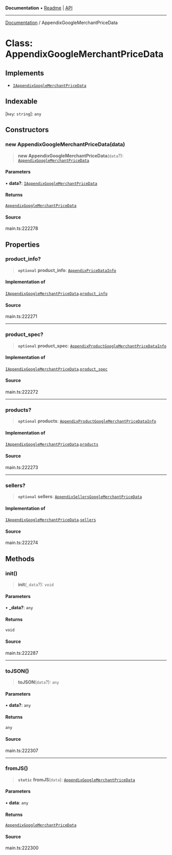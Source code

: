 **Documentation** • [Readme](../README.md) \| [API](../globals.md)

***

[Documentation](../README.md) / AppendixGoogleMerchantPriceData

# Class: AppendixGoogleMerchantPriceData

## Implements

- [`IAppendixGoogleMerchantPriceData`](../interfaces/IAppendixGoogleMerchantPriceData.md)

## Indexable

 \[`key`: `string`\]: `any`

## Constructors

### new AppendixGoogleMerchantPriceData(data)

> **new AppendixGoogleMerchantPriceData**(`data`?): [`AppendixGoogleMerchantPriceData`](AppendixGoogleMerchantPriceData.md)

#### Parameters

• **data?**: [`IAppendixGoogleMerchantPriceData`](../interfaces/IAppendixGoogleMerchantPriceData.md)

#### Returns

[`AppendixGoogleMerchantPriceData`](AppendixGoogleMerchantPriceData.md)

#### Source

main.ts:222278

## Properties

### product\_info?

> **`optional`** **product\_info**: [`AppendixPriceDataInfo`](AppendixPriceDataInfo.md)

#### Implementation of

[`IAppendixGoogleMerchantPriceData`](../interfaces/IAppendixGoogleMerchantPriceData.md).[`product_info`](../interfaces/IAppendixGoogleMerchantPriceData.md#product_info)

#### Source

main.ts:222271

***

### product\_spec?

> **`optional`** **product\_spec**: [`AppendixProductGoogleMerchantPriceDataInfo`](AppendixProductGoogleMerchantPriceDataInfo.md)

#### Implementation of

[`IAppendixGoogleMerchantPriceData`](../interfaces/IAppendixGoogleMerchantPriceData.md).[`product_spec`](../interfaces/IAppendixGoogleMerchantPriceData.md#product_spec)

#### Source

main.ts:222272

***

### products?

> **`optional`** **products**: [`AppendixProductGoogleMerchantPriceDataInfo`](AppendixProductGoogleMerchantPriceDataInfo.md)

#### Implementation of

[`IAppendixGoogleMerchantPriceData`](../interfaces/IAppendixGoogleMerchantPriceData.md).[`products`](../interfaces/IAppendixGoogleMerchantPriceData.md#products)

#### Source

main.ts:222273

***

### sellers?

> **`optional`** **sellers**: [`AppendixSellersGoogleMerchantPriceData`](AppendixSellersGoogleMerchantPriceData.md)

#### Implementation of

[`IAppendixGoogleMerchantPriceData`](../interfaces/IAppendixGoogleMerchantPriceData.md).[`sellers`](../interfaces/IAppendixGoogleMerchantPriceData.md#sellers)

#### Source

main.ts:222274

## Methods

### init()

> **init**(`_data`?): `void`

#### Parameters

• **\_data?**: `any`

#### Returns

`void`

#### Source

main.ts:222287

***

### toJSON()

> **toJSON**(`data`?): `any`

#### Parameters

• **data?**: `any`

#### Returns

`any`

#### Source

main.ts:222307

***

### fromJS()

> **`static`** **fromJS**(`data`): [`AppendixGoogleMerchantPriceData`](AppendixGoogleMerchantPriceData.md)

#### Parameters

• **data**: `any`

#### Returns

[`AppendixGoogleMerchantPriceData`](AppendixGoogleMerchantPriceData.md)

#### Source

main.ts:222300
